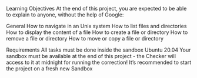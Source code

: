 Learning Objectives
At the end of this project, you are expected to be able to explain to anyone, without the help of Google:

General
How to navigate in an Unix system
How to list files and directories
How to display the content of a file
How to create a file or directory
How to remove a file or directory
How to move or copy a file or directory

Requirements
All tasks must be done inside the sandbox Ubuntu 20.04
Your sandbox must be available at the end of this project - the Checker will access to it at midnight for running the correction!
It’s recommended to start the project on a fresh new Sandbox
